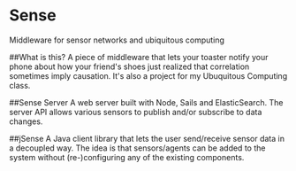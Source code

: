 # Sense
Middleware for sensor networks and ubiquitous computing

##What is this?
A piece of middleware that lets your toaster notify your phone about how your friend's shoes just realized that correlation sometimes imply causation. It's also a project for my Ubuquitous Computing class.

##Sense Server
A web server built with Node, Sails and ElasticSearch. The server API allows various sensors to publish and/or subscribe to data changes.

##jSense
A Java client library that lets the user send/receive sensor data in a decoupled way. The idea is that sensors/agents can be added to the system without (re-)configuring any of the existing components.
